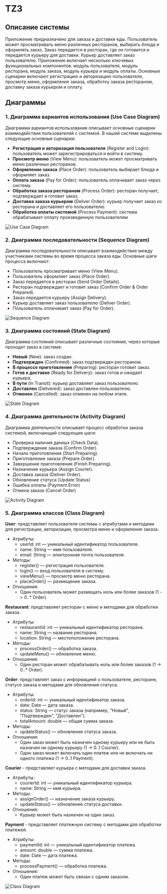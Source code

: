 # TZ3

## Описание системы

Приложение предназначено для заказа и доставки еды. Пользователь может просматривать меню различных ресторанов, выбирать блюда и оформлять заказ. Заказ передается в ресторан, где он готовится и передается курьеру для доставки. Курьер доставляет заказ пользователю. Приложение включает несколько ключевых функциональных компонентов: модуль пользователя, модуль ресторана, модуль заказа, модуль курьера и модуль оплаты. Основные сценарии включают регистрацию и авторизацию пользователя, просмотр меню, оформление заказа, обработку заказа рестораном, доставку заказа курьером и оплату.

## Диаграммы

### 1. Диаграмма вариантов использования (Use Case Diagram)

Диаграмма вариантов использования описывает основные сценарии взаимодействия пользователей с системой. В нашей системе выделены следующие основные сценарии:
- **Регистрация и авторизация пользователя** (Register and Login): пользователь может зарегистрироваться и войти в систему.
- **Просмотр меню** (View Menu): пользователь может просматривать меню различных ресторанов.
- **Оформление заказа** (Place Order): пользователь выбирает блюда и оформляет заказ.
- **Оплата заказа** (Pay for Order): пользователь оплачивает заказ через систему.
- **Обработка заказа рестораном** (Process Order): ресторан получает, подтверждает и готовит заказ.
- **Доставка заказа курьером** (Deliver Order): курьер получает заказ из ресторана и доставляет его пользователю.
- **Обработка оплаты системой** (Process Payment): система обрабатывает оплату произведенную пользователем

![Use Case Diagram](https://github.com/psycndr/TZ3/assets/102012523/fcf7ce3d-3b23-4e55-a077-8dd771b9e952)

### 2. Диаграмма последовательности (Sequence Diagram)

Диаграмма последовательности описывает взаимодействие между участниками системы во время процесса заказа еды. Основные шаги процесса включают:
- Пользователь просматривает меню (View Menu).
- Пользователь оформляет заказ (Place Order).
- Заказ передается в ресторан (Send Order Details).
- Ресторан подтверждает и готовит заказ (Confirm Order & Order Prepared).
- Заказ передается курьеру (Assign Delivery).
- Курьер доставляет заказ пользователю (Deliver Order).
- Пользователь оплачивает заказ (Pay for Order).

![Sequence Diagram](https://github.com/psycndr/TZ3/assets/102012523/8856f7c9-8336-486b-b411-d11022a00cdd)

### 3. Диаграмма состояний (State Diagram)

Диаграмма состояний описывает различные состояния, через которые проходит заказ в системе:
- **Новый** (New): заказ создан.
- **Подтвержден** (Confirmed): заказ подтвержден рестораном.
- **В процессе приготовления** (Preparing): ресторан готовит заказ.
- **Готов к доставке** (Ready for Delivery): заказ готов и ожидает курьера.
- **В пути** (In Transit): курьер доставляет заказ пользователю.
- **Доставлен** (Delivered): заказ доставлен пользователю.
- **Отменен** (Cancelled): заказ отменен на любом этапе.

![State Diagram](https://github.com/psycndr/TZ3/assets/102012523/766ebb21-78d5-4d17-b02e-04370a45fd41)

### 4. Диаграмма деятельности (Activity Diagram)

Диаграмма деятельности описывает процесс обработки заказа системой, включающий следующие шаги:
- Проверка наличия данных (Check Data).
- Подтверждение заказа (Confirm Order).
- Начало приготовления (Start Preparing).
- Приготовление заказа (Prepare Order).
- Завершение приготовления (Finish Preparing).
- Назначение курьера (Assign Courier).
- Доставка заказа (Deliver Order).
- Обновление статуса (Update Status)
- Ошибка оплаты (Payment Error)
- Отмена заказа (Cancel Order)

![Activity Diagram](https://github.com/psycndr/TZ3/assets/102012523/16cc8f2e-fdf1-4ba4-8d7a-bc0e0aeb0bf8)

### 5. Диаграмма классов (Class Diagram)


**User**: представляет пользователя системы с атрибутами и методами для регистрации, авторизации, просмотра меню и оформления заказа.
  - Атрибуты:
    - userId: int — уникальный идентификатор пользователя.
    - name: String — имя пользователя.
    - email: String — электронная почта пользователя.
  - Методы:
    - register() — регистрация пользователя.
    - login() — вход пользователя в систему.
    - viewMenu() — просмотр меню ресторана.
    - placeOrder() — размещение заказа.
  - Отношения:
    - Один пользователь может размещать ноль или более заказов (1 -> 0..* Order).


**Restaurant**: представляет ресторан с меню и методами для обработки заказа.
  - Атрибуты:
    - restaurantId: int — уникальный идентификатор ресторана.
    - name: String — название ресторана.
    - location: String — местоположение ресторана.
  - Методы:
    - processOrder() — обработка заказа.
    - updateMenu() — обновление меню.
  - Отношения:
    - Один ресторан может обрабатывать ноль или более заказов (1 -> 0..* Order).


**Order**: представляет заказ с информацией о пользователе, ресторане, статусе заказа и методами для обновления статуса.
  - Атрибуты:
    - orderId: int — уникальный идентификатор заказа.
    - date: Date — дата заказа.
    - status: String — статус заказа (например, "Новый", "Подтвержден", "Доставлен").
    - totalAmount: double — общая сумма заказа.
  - Методы:
    - updateStatus() — обновление статуса заказа.
  - Отношения:
    - Один заказ может быть назначен одному курьеру или не быть назначен ни одному курьеру (1 -> 0..1 Courier).
    - Один заказ может включать один платеж или не включать ни одного платежа (1 -> 0..1 Payment).


**Courier** - представляет курьера с методами для доставки заказа.
  - Атрибуты:
    - courierId: int — уникальный идентификатор курьера.
    - name: String — имя курьера.
  - Методы:
    - assignOrder() — назначение заказа курьеру.
    - updateStatus() — обновление статуса доставки.
  - Отношения:
    - Курьер может быть назначен на один заказ.


**Payment** - представляет платежную систему с методами для обработки платежей.
  - Атрибуты:
    - paymentId: int — уникальный идентификатор платежа.
    - amount: double — сумма платежа.
    - date: Date — дата платежа.
  - Методы:
    - processPayment() — обработка платежа.
  - Отношения:
    - Один платеж может быть связан с одним заказом.

![Class Diagram](https://github.com/psycndr/TZ3/assets/102012523/6fe2b339-e8bb-4dda-9d5f-7eb6b327c90a)

